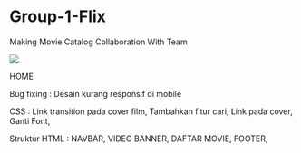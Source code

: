 # Group-1-Flix

Making Movie Catalog Collaboration With Team

![](UIUXDESIGN.png)

HOME

Bug fixing :
Desain kurang responsif di mobile

CSS :
Link transition pada cover film,
Tambahkan fitur cari,
Link pada cover,
Ganti Font,

Struktur HTML :
NAVBAR,
VIDEO BANNER,
DAFTAR MOVIE,
FOOTER,
